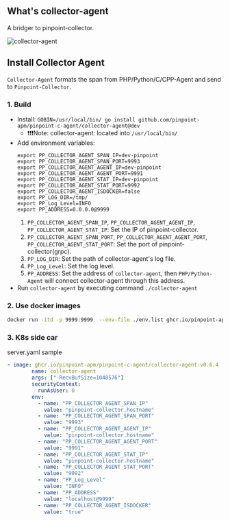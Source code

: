 ## What's collector-agent

A bridger to pinpoint-collector. 

![collector-agent](../images/pinpoint_v0.5.x.png)

## Install Collector Agent
`Collector-Agent` formats the span from PHP/Python/C/CPP-Agent and send to `Pinpoint-Collector`.

### 1. Build
- Install: `GOBIN=/usr/local/bin/ go install github.com/pinpoint-apm/pinpoint-c-agent/collector-agent@dev`
  - ❗❗❗Note: collector-agent: located into `/usr/local/bin/`
- Add environment variables:
    ```
    export PP_COLLECTOR_AGENT_SPAN_IP=dev-pinpoint
    export PP_COLLECTOR_AGENT_SPAN_PORT=9993
    export PP_COLLECTOR_AGENT_AGENT_IP=dev-pinpoint
    export PP_COLLECTOR_AGENT_AGENT_PORT=9991
    export PP_COLLECTOR_AGENT_STAT_IP=dev-pinpoint
    export PP_COLLECTOR_AGENT_STAT_PORT=9992
    export PP_COLLECTOR_AGENT_ISDOCKER=false
    export PP_LOG_DIR=/tmp/
    export PP_Log_Level=INFO
    export PP_ADDRESS=0.0.0.0@9999
    ```
    1. `PP_COLLECTOR_AGENT_SPAN_IP`, `PP_COLLECTOR_AGENT_AGENT_IP`, `PP_COLLECTOR_AGENT_STAT_IP`: Set the IP of pinpoint-collector.
    2. `PP_COLLECTOR_AGENT_SPAN_PORT`, `PP_COLLECTOR_AGENT_AGENT_PORT`, `PP_COLLECTOR_AGENT_STAT_PORT`: Set the port of pinpoint-collector(grpc).
    3. `PP_LOG_DIR`: Set the path of collector-agent's log file.
    4. `PP_Log_Level`: Set the log level.
    5. `PP_ADDRESS`: Set the address of `collector-agent`, then `PHP/Python-Agent` will connect collector-agent through this address.
- Run `collector-agent` by executing command `./collector-agent`
   
### 2. Use docker images

```sh
docker run -itd -p 9999:9999  --env-file ./env.list ghcr.io/pinpoint-apm/pinpoint-c-agent/collector-agent:v0.6.4
```
### 3. K8s side car

server.yaml sample

``` yml
- image: ghcr.io/pinpoint-apm/pinpoint-c-agent/collector-agent:v0.6.4
        name: collector-agent
        args: ["-RecvBufSize=1048576"]
        securityContext:
          runAsUser: 0
        env:
          - name: "PP_COLLECTOR_AGENT_SPAN_IP"
            value: "pinpoint-collector.hostname"
          - name: "PP_COLLECTOR_AGENT_SPAN_PORT"
            value: "9993"
          - name: "PP_COLLECTOR_AGENT_AGENT_IP"
            value: "pinpoint-collector.hostname"
          - name: "PP_COLLECTOR_AGENT_AGENT_PORT"
            value: "9991"
          - name: "PP_COLLECTOR_AGENT_STAT_IP"
            value: "pinpoint-collector.hostname"
          - name: "PP_COLLECTOR_AGENT_STAT_PORT"
            value: "9992"
          - name: "PP_Log_Level"
            value: "INFO"
          - name: "PP_ADDRESS"
            value: "localhost@9999"
          - name: "PP_COLLECTOR_AGENT_ISDOCKER"
            value: "true"
```
